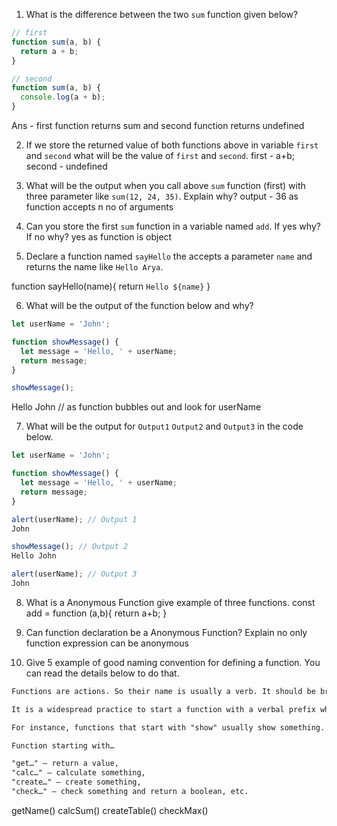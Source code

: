 1. What is the difference between the two `sum` function given below?

```js
// first
function sum(a, b) {
  return a + b;
}

// second
function sum(a, b) {
  console.log(a + b);
}
```
Ans - first function returns sum and second function returns undefined

2. If we store the returned value of both functions above in variable `first` and `second` what will be the value of `first` and `second`.
first - a+b;
second - undefined

3. What will be the output when you call above `sum` function (first) with three parameter like `sum(12, 24, 35)`. Explain why?
output - 36 as function accepts n no of arguments

4. Can you store the first `sum` function in a variable named `add`. If yes why? If no why?
yes as function is object

5. Declare a function named `sayHello` the accepts a parameter `name` and returns the name like `Hello Arya`.

function sayHello(name){
  return `Hello ${name}`
}


6. What will be the output of the function below and why?

```js
let userName = 'John';

function showMessage() {
  let message = 'Hello, ' + userName;
  return message;
}

showMessage();
```
Hello John // as function bubbles out and look for userName

7. What will be the output for `Output1` `Output2` and `Output3` in the code below.

```js
let userName = 'John';

function showMessage() {
  let message = 'Hello, ' + userName;
  return message;
}

alert(userName); // Output 1
John

showMessage(); // Output 2
Hello John

alert(userName); // Output 3
John
```

8. What is a Anonymous Function give example of three functions.
const add = function (a,b){
  return a+b;
}

9. Can function declaration be a Anonymous Function? Explain
no only function expression can be anonymous

10. Give 5 example of good naming convention for defining a function. You can read the details below to do that.

```md
Functions are actions. So their name is usually a verb. It should be brief, as accurate as possible and describe what the function does, so that someone reading the code gets an indication of what the function does.

It is a widespread practice to start a function with a verbal prefix which vaguely describes the action. There must be an agreement within the team on the meaning of the prefixes.

For instance, functions that start with "show" usually show something.

Function starting with…

"get…" – return a value,
"calc…" – calculate something,
"create…" – create something,
"check…" – check something and return a boolean, etc.
```
getName()
calcSum()
createTable()
checkMax()
